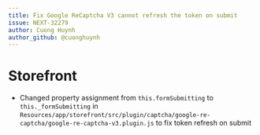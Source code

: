 ```yaml
---
title: Fix Google ReCaptcha V3 cannot refresh the token on submit
issue: NEXT-32279
author: Cuong Huynh
author_github: @cuonghuynh
---
```

# Storefront
* Changed property assignment from `this.formSubmitting` to `this._formSubmitting` in `Resources/app/storefront/src/plugin/captcha/google-re-captcha/google-re-captcha-v3.plugin.js` to fix token refresh on submit

